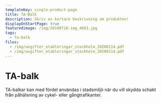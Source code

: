```yaml
---
templateKey: single-product-page
title: TA-Balk
description: Skriv en kortare beskrivning om produkten!
displayOnStartPage: true
featuredimage: /img/20190718-img_4663.jpg
tags:
  - Ta-balk
files:
  - /img/avgifter_etableringar_stockholm_20200114.pdf
  - /img/avgifter_etableringar_stockholm_20200114.pdf
---
```

# TA-balk

TA-balkar kan med fördel användas i stadsmiljö när du vill skydda schakt från påhälsning av cykel- eller gångtrafikanter.